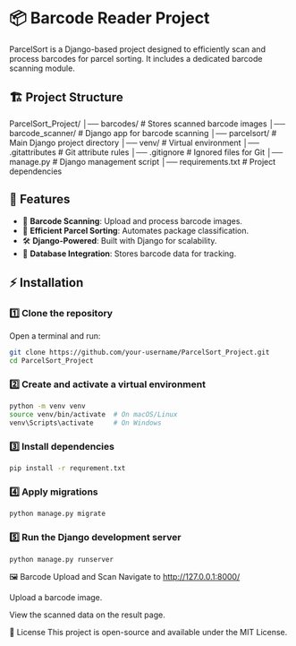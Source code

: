 # 📦 Barcode Reader Project

ParcelSort is a Django-based project designed to efficiently scan and process barcodes for parcel sorting. It includes a dedicated barcode scanning module.

## 🏗 Project Structure

ParcelSort_Project/ │── barcodes/ # Stores scanned barcode images │── barcode_scanner/ # Django app for barcode scanning │── parcelsort/ # Main Django project directory │── venv/ # Virtual environment │── .gitattributes # Git attribute rules │── .gitignore # Ignored files for Git │── manage.py # Django management script │── requirements.txt # Project dependencies

## 🚀 Features

- 📸 **Barcode Scanning**: Upload and process barcode images.
- 📂 **Efficient Parcel Sorting**: Automates package classification.
- 🛠 **Django-Powered**: Built with Django for scalability.
- 💾 **Database Integration**: Stores barcode data for tracking.

## ⚡ Installation

### 1️⃣ **Clone the repository** 
Open a terminal and run:
```sh
git clone https://github.com/your-username/ParcelSort_Project.git
cd ParcelSort_Project
```

### 2️⃣ Create and activate a virtual environment
```sh
python -m venv venv
source venv/bin/activate  # On macOS/Linux
venv\Scripts\activate     # On Windows
```

### 3️⃣ Install dependencies
```sh
pip install -r requrement.txt
```
### 4️⃣ Apply migrations
```sh
python manage.py migrate
```
### 5️⃣ Run the Django development server
```sh
python manage.py runserver
```

🖼 Barcode Upload and Scan
Navigate to http://127.0.0.1:8000/

Upload a barcode image.

View the scanned data on the result page.

📜 License
This project is open-source and available under the MIT License.


